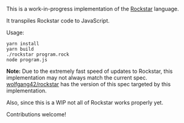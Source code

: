This is a work-in-progress implementation of the [Rockstar](https://github.com/dylanbeattie/rockstar) language.

It transpiles Rockstar code to JavaScript.

Usage:
```
yarn install
yarn build
./rockstar program.rock
node program.js
```

**Note:** Due to the extremely fast speed of updates to Rockstar, this implementation may not always match the current spec. [wolfgang42/rockstar](https://github.com/wolfgang42/rockstar) has the version of this spec targeted by this implementation.

Also, since this is a WIP not all of Rockstar works properly yet.

Contributions welcome!
